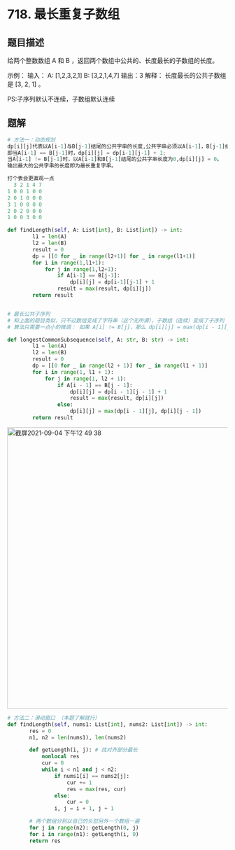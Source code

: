 # 718. 最长重复子数组
## 题目描述
给两个整数数组 A 和 B ，返回两个数组中公共的、长度最长的子数组的长度。

示例：
输入：
A: [1,2,3,2,1]
B: [3,2,1,4,7]
输出：3
解释：
长度最长的公共子数组是 [3, 2, 1] 。



PS:子序列默认不连续，子数组默认连续

## 题解
```python
# 方法一：动态规划
dp[i][j]代表以A[i-1]与B[j-1]结尾的公共字串的长度,公共字串必须以A[i-1]，B[j-1]结束，
即当A[i-1] == B[j-1]时，dp[i][j] = dp[i-1][j-1] + 1;
当A[i-1] != B[j-1]时，以A[i-1]和B[j-1]结尾的公共字串长度为0,dp[i][j] = 0。
输出最大的公共字串的长度即为最长重复字串。 

打个表会更直观一点
  3 2 1 4 7
1 0 0 1 0 0
2 0 1 0 0 0
3 1 0 0 0 0
2 0 2 0 0 0
1 0 0 3 0 0

def findLength(self, A: List[int], B: List[int]) -> int:
        l1 = len(A) 
        l2 = len(B) 
        result = 0
        dp = [[0 for _ in range(l2+1)] for _ in range(l1+1)] 
        for i in range(1,l1+1): 
            for j in range(1,l2+1): 
                if A[i-1] == B[j-1]: 
                    dp[i][j] = dp[i-1][j-1] + 1 
                result = max(result, dp[i][j])
        return result


# 最长公共子序列
# 和上面的题目类似，只不过数组变成了字符串（这个无所谓），子数组（连续）变成了子序列 （非连续）。
# 算法只需要一点小的微调： 如果 A[i] != B[j]，那么 dp[i][j] = max(dp[i - 1][j], dp[i][j - 1])

def longestCommonSubsequence(self, A: str, B: str) -> int:
        l1 = len(A)
        l2 = len(B)
        result = 0
        dp = [[0 for _ in range(l2 + 1)] for _ in range(l1 + 1)]
        for i in range(1, l1 + 1):
            for j in range(1, l2 + 1):
                if A[i - 1] == B[j - 1]:
                    dp[i][j] = dp[i - 1][j - 1] + 1
                    result = max(result, dp[i][j])
                else:
                    dp[i][j] = max(dp[i - 1][j], dp[i][j - 1])
        return result        
```
<img width="643" alt="截屏2021-09-04 下午12 49 38" src="https://user-images.githubusercontent.com/49756528/132082837-87c51d46-9586-4f02-8867-6b24c1b4d8c8.png">


 ```python
 # 方法二：滑动窗口 （本题了解就行）
 def findLength(self, nums1: List[int], nums2: List[int]) -> int:
        res = 0
        n1, n2 = len(nums1), len(nums2)

        def getLength(i, j): # 找对齐部分最长
            nonlocal res
            cur = 0
            while i < n1 and j < n2:
                if nums1[i] == nums2[j]:
                    cur += 1
                    res = max(res, cur)
                else:
                    cur = 0
                i, j = i + 1, j + 1

        # 两个数组分别以自己的头怼另外一个数组一遍
        for j in range(n2): getLength(0, j)
        for i in range(n1): getLength(i, 0)
        return res
 
 ```
